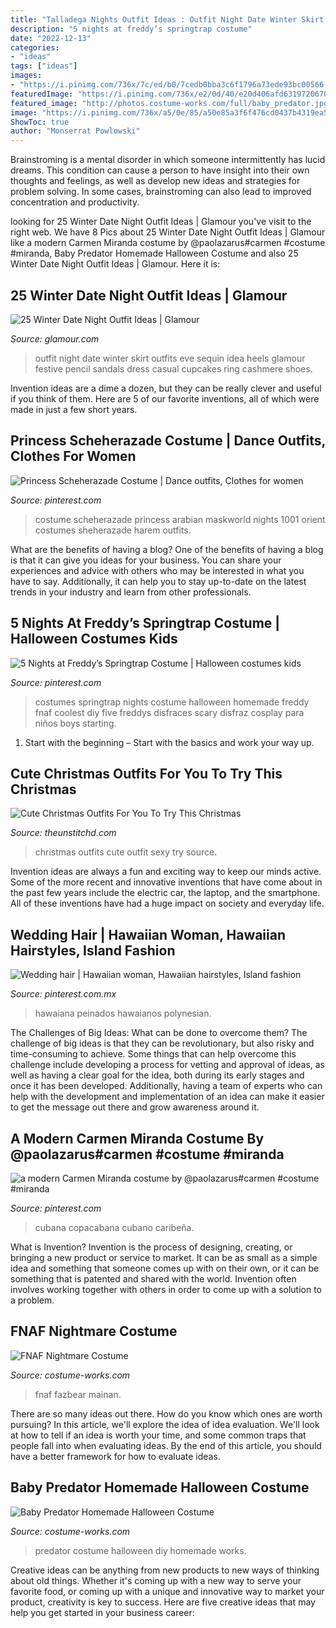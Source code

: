 ```yaml
---
title: "Talladega Nights Outfit Ideas : Outfit Night Date Winter Skirt Outfits Eve Sequin Idea Heels Glamour Festive Pencil Sandals Dress Casual Cupcakes Ring Cashmere Shoes"
description: "5 nights at freddy’s springtrap costume"
date: "2022-12-13"
categories:
- "ideas"
tags: ["ideas"]
images:
- "https://i.pinimg.com/736x/7c/ed/b0/7cedb0bba3c6f1796a73ede93bc00566--homemade-costumes-diy-costumes.jpg"
featuredImage: "https://i.pinimg.com/736x/e2/0d/40/e20d406afd6319720670f241e9853bc3--wedding-hairs-tropical.jpg"
featured_image: "http://photos.costume-works.com/full/baby_predator.jpg"
image: "https://i.pinimg.com/736x/a5/0e/85/a50e85a3f6f476cd0437b4319ea5805e.jpg"
ShowToc: true
author: "Monserrat Powlowski"
---
```



Brainstroming is a mental disorder in which someone intermittently has lucid dreams. This condition can cause a person to have insight into their own thoughts and feelings, as well as develop new ideas and strategies for problem solving. In some cases, brainstroming can also lead to improved concentration and productivity.

	

		
looking for 25 Winter Date Night Outfit Ideas | Glamour you've visit to the right web. We have 8 Pics about 25 Winter Date Night Outfit Ideas | Glamour like a modern Carmen Miranda costume by @paolazarus#carmen #costume #miranda, Baby Predator Homemade Halloween Costume and also 25 Winter Date Night Outfit Ideas | Glamour. Here it is:
		
    
## 25 Winter Date Night Outfit Ideas | Glamour

<img loading=lazy src="https://media.glamour.com/photos/5695869a085ae0a8503726e8/master/h_1025,c_limit/slideshow-winter-date-outfits-02-winter-date-night-outfit-ideas-cupcakes-cashmere-main.jpg" onerror="this.onerror=null;this.src='https://tse3.mm.bing.net/th?id=OIP.jCGK4aJzWjdsxsS77x9KOgHaLH&amp;pid=15.1';" alt="25 Winter Date Night Outfit Ideas | Glamour">

_Source: glamour.com_

>outfit night date winter skirt outfits eve sequin idea heels glamour festive pencil sandals dress casual cupcakes ring cashmere shoes. 

	

Invention ideas are a dime a dozen, but they can be really clever and useful if you think of them. Here are 5 of our favorite inventions, all of which were made in just a few short years.

    
## Princess Scheherazade Costume | Dance Outfits, Clothes For Women

<img loading=lazy src="https://i.pinimg.com/736x/90/4f/82/904f82582660dbbf46ba9096df93993f--halloween-costume-ideas-theatres.jpg" onerror="this.onerror=null;this.src='https://tse2.mm.bing.net/th?id=OIP.cR-37DAbLy-QMtikMAUSrwDdEs&amp;pid=15.1';" alt="Princess Scheherazade Costume | Dance outfits, Clothes for women">

_Source: pinterest.com_

>costume scheherazade princess arabian maskworld nights 1001 orient costumes sheherazade harem outfits. 

	

What are the benefits of having a blog?
One of the benefits of having a blog is that it can give you ideas for your business. You can share your experiences and advice with others who may be interested in what you have to say. Additionally, it can help you to stay up-to-date on the latest trends in your industry and learn from other professionals.

    
## 5 Nights At Freddy’s Springtrap Costume | Halloween Costumes Kids

<img loading=lazy src="https://i.pinimg.com/736x/7c/ed/b0/7cedb0bba3c6f1796a73ede93bc00566--homemade-costumes-diy-costumes.jpg" onerror="this.onerror=null;this.src='https://tse2.mm.bing.net/th?id=OIP.n2tAKp_B_yDVSaM9pRoB0AHaJ4&amp;pid=15.1';" alt="5 Nights at Freddy’s Springtrap Costume | Halloween costumes kids">

_Source: pinterest.com_

>costumes springtrap nights costume halloween homemade freddy fnaf coolest diy five freddys disfraces scary disfraz cosplay para niños boys starting. 

	

1. Start with the beginning – Start with the basics and work your way up.

    
## Cute Christmas Outfits For You To Try This Christmas

<img loading=lazy src="https://i1.wp.com/www.theunstitchd.com/women/wp-content/uploads/2019/12/Sexy-Christmas-Outfit-Ideas-for-Women.jpg?fit=637%2C1341" onerror="this.onerror=null;this.src='https://tse1.mm.bing.net/th?id=OIP.9BM5ddJVOgrUg27Sp_t5HQHaPl&amp;pid=15.1';" alt="Cute Christmas Outfits For You To Try This Christmas">

_Source: theunstitchd.com_

>christmas outfits cute outfit sexy try source. 

	

Invention ideas are always a fun and exciting way to keep our minds active. Some of the more recent and innovative inventions that have come about in the past few years include the electric car, the laptop, and the smartphone. All of these inventions have had a huge impact on society and everyday life.

    
## Wedding Hair | Hawaiian Woman, Hawaiian Hairstyles, Island Fashion

<img loading=lazy src="https://i.pinimg.com/736x/e2/0d/40/e20d406afd6319720670f241e9853bc3--wedding-hairs-tropical.jpg" onerror="this.onerror=null;this.src='https://tse2.mm.bing.net/th?id=OIP.eYLGjT1llq1dX0iRzz9TvAHaKG&amp;pid=15.1';" alt="Wedding hair | Hawaiian woman, Hawaiian hairstyles, Island fashion">

_Source: pinterest.com.mx_

>hawaiana peinados hawaianos polynesian. 

	

The Challenges of Big Ideas: What can be done to overcome them?
The challenge of big ideas is that they can be revolutionary, but also risky and time-consuming to achieve. Some things that can help overcome this challenge include developing a process for vetting and approval of ideas, as well as having a clear goal for the idea, both during its early stages and once it has been developed. Additionally, having a team of experts who can help with the development and implementation of an idea can make it easier to get the message out there and grow awareness around it.

    
## A Modern Carmen Miranda Costume By @paolazarus#carmen #costume #miranda

<img loading=lazy src="https://i.pinimg.com/736x/a5/0e/85/a50e85a3f6f476cd0437b4319ea5805e.jpg" onerror="this.onerror=null;this.src='https://tse4.mm.bing.net/th?id=OIP.qLr5A56_hZFBv4VKSqr5SAHaJ3&amp;pid=15.1';" alt="a modern Carmen Miranda costume by @paolazarus#carmen #costume #miranda">

_Source: pinterest.com_

>cubana copacabana cubano caribeña. 

	

What is Invention?
Invention is the process of designing, creating, or bringing a new product or service to market. It can be as small as a simple idea and something that someone comes up with on their own, or it can be something that is patented and shared with the world. Invention often involves working together with others in order to come up with a solution to a problem.

    
## FNAF Nightmare Costume

<img loading=lazy src="https://photos.costume-works.com/full/fnaf_nightmare1.jpg" onerror="this.onerror=null;this.src='https://tse4.mm.bing.net/th?id=OIP.nJwXlH44HOgjz4rMFOl94AHaM7&amp;pid=15.1';" alt="FNAF Nightmare Costume">

_Source: costume-works.com_

>fnaf fazbear mainan. 

	

There are so many ideas out there. How do you know which ones are worth pursuing? In this article, we'll explore the idea of idea evaluation. We'll look at how to tell if an idea is worth your time, and some common traps that people fall into when evaluating ideas. By the end of this article, you should have a better framework for how to evaluate ideas.

    
## Baby Predator Homemade Halloween Costume

<img loading=lazy src="http://photos.costume-works.com/full/baby_predator.jpg" onerror="this.onerror=null;this.src='https://tse2.mm.bing.net/th?id=OIP.aR30voCELyLSpQ0hrkQBvAHaLF&amp;pid=15.1';" alt="Baby Predator Homemade Halloween Costume">

_Source: costume-works.com_

>predator costume halloween diy homemade works. 

	

Creative ideas can be anything from new products to new ways of thinking about old things. Whether it's coming up with a new way to serve your favorite food, or coming up with a unique and innovative way to market your product, creativity is key to success. Here are five creative ideas that may help you get started in your business career: 

